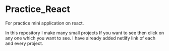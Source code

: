 # Practice_React
For practice mini application on react.

In this repository I make many small projects If you want to see then click on any one which you want to see. I have already added netlify link of each and every project.

